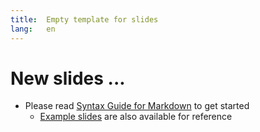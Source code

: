 ```yaml
---
title:  Empty template for slides
lang:   en
---
```



# New slides ...

- Please read [Syntax Guide for Markdown](../guide/syntax-guide.md) to get
  started
    - [Example slides](../guide/example.md) are also available for reference

<!-- Quick cut-n-paste snippets for easy reference

Two columns:

<div class="column">
</div>
<div class="column">
</div>

Image: ![](img/)

Code block:

```
```

New section:

# New section {.section}

-->
